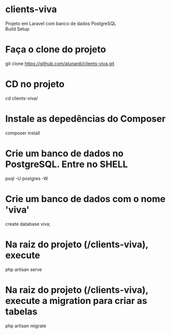 # clients-viva
Projeto em Laravel com banco de dados PostgreSQL
<br>
Build Setup
# Faça o clone do projeto
git clone https://github.com/alunardi/clients-viva.git

# CD no projeto
cd clients-viva/

# Instale as depedências do Composer
composer install

# Crie um banco de dados no PostgreSQL. Entre no SHELL
psql -U postgres -W

# Crie um banco de dados com o nome 'viva'
create database viva;

# Na raiz do projeto (/clients-viva), execute
php artisan serve

# Na raiz do projeto (/clients-viva), execute a migration para criar as tabelas
php artisan migrate
